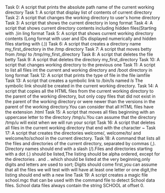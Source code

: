 Task 0: A script that prints the absolute path name of the current working directory
Task 1: A script that display list of contents of current directory
Task 2: A script that changes the working directory to user's home directory
Task 3: A script that shows the current directory in long format
Task 4: A script that shows current directory contents including hidden files(Starting with .)in ling format
Task 5: A script that shows current working directory contents (Long format with user and IDs displayed numerically and hidden files starting with (.))
Task 6: A script that creates a directory name my_first_directory in the /tmp directory
Task 7: A script that moves betty from /tmp/ to /tmp/my_first_directory
Task 8: A script that deletes the file betty
Task 9: A script that deletes the directory my_first_directory
Task 10: A script that changes working directory to the previous one
Task 11: A script to list all files int the current and working directory and /boot directory in long format
Task 12: A script that prints the type of file in the file iamfile
Task 13: A script that creates a symbolic link to /bin/ls named _ls_ The symbolic link should be created in the current working directory.
Task 14: A script that copies all the HTML files from the current working directory to the parent of the working directory, but only copy files that did not exist in the parent of the working directory or were newer than the versions in the parent of the working directory.You can consider that all HTML files have the extension .html
Task 15: A script that moves all files beginning with an uppercase letter to the directory /tmp/u.You can assume that the directory /tmp/u will exist when we will run your script
Task 16: A script that deletes all files in the current working directory that end with the character ~
Task 17: A script that creates the directories welcome/, welcome/to/ and welcome/to/school in the current directory.
Task 18: A  command that lists all the files and directories of the current directory, separated by commas (,). Directory names should end with a slash (/).Files and directories starting with a dot (.) should be listed,The listing should be alpha ordered, except for the directories . and .. which should be listed at the very beginning,only digits and letters are used to sort; Digits should come first,you can assume that all the files we will test with will have at least one letter or one digit,the listing should end with a new line
Task 19: A script creates a magic file school.mgc that can be used with the command file to detect School data files. School data files always contain the string SCHOOL at offset 0.

